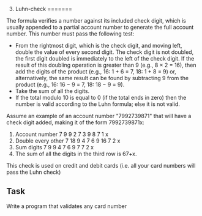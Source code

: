 3. Luhn-check
=======

The formula verifies a number against its included check digit, which is usually appended to a partial account number to generate the full account number. This number must pass the following test:

* From the rightmost digit, which is the check digit, and moving left, double the value of every second digit. The check digit is not doubled, the first digit doubled is immediately to the left of the check digit. If the result of this doubling operation is greater than 9 (e.g., 8 × 2 = 16), then add the digits of the product (e.g., 16: 1 + 6 = 7, 18: 1 + 8 = 9) or, alternatively, the same result can be found by subtracting 9 from the product (e.g., 16: 16 − 9 = 7, 18: 18 − 9 = 9).
* Take the sum of all the digits.
* If the total modulo 10 is equal to 0 (if the total ends in zero) then the number is valid according to the Luhn formula; else it is not valid.

Assume an example of an account number "7992739871" that will have a check digit added, making it of the form 7992739871x:

1. Account number  7 9 9 2 7 3 9 8 7 1 x
2. Double every other  7 18  9 4 7 6 9 16  7 2 x
3. Sum digits  7 9 9 4 7 6 9 7 7 2 x
4. The sum of all the digits in the third row is 67+x.

This check is used on credit and debit cards (i.e. all your card numbers will pass the Luhn check)

## Task

Write a program that validates any card number
